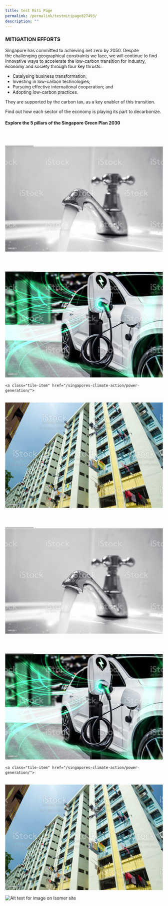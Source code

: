 ```yaml
---
title: test Miti Page
permalink: /permalink/testmitipage827493/
description: ""
---
```

### MITIGATION EFFORTS

Singapore has committed to achieving net zero by 2050. Despite the challenging geographical constraints we face, we will continue to find innovative ways to accelerate the low-carbon transition for industry, economy and society through four key thrusts:

*   Catalysing business transformation;
*   Investing in low-carbon technologies;
*   Pursuing effective international cooperation; and
*   Adopting low-carbon practices.

They are supported by the carbon tax, as a key enabler of this transition.

Find out how each sector of the economy is playing its 
part to decarbonize.

    
#### Explore the 5 pillars of the Singapore Green Plan 2030

<div class="tile-container">

            <a class="tile-item" href="/singapores-climate-action/mitigation-efforts/">

                        <img src="/images/istockphoto-133616071-1024x1024.jpg" alt="Industry"></a>

            <a class="tile-item" href="/singapores-climate-action/energy-efficiency/">

                        <img src="/images/istockphoto-1348631007-1024x1024.jpg" alt="Power"></a>

	<a class="tile-item" href="/singapores-climate-action/power-generation/">

                        <img src="/images/istockphoto-471526987-1024x1024.jpg" alt="Transport"></a>
</div>

<div class="tile-container">

           <a class="tile-item" href="/singapores-climate-action/mitigation-efforts/">

                        <img src="/images/istockphoto-133616071-1024x1024.jpg" alt="Buildings"></a>

            <a class="tile-item" href="/singapores-climate-action/energy-efficiency/">

                        <img src="/images/istockphoto-1348631007-1024x1024.jpg" alt="Household"></a>

	<a class="tile-item" href="/singapores-climate-action/power-generation/">

                        <img src="/images/istockphoto-471526987-1024x1024.jpg" alt="Carbon Tax"></a>
</div>

</div>







![Alt text for image on Isomer site](/images/2022_Infographic_Charting_Singapore's_Net_Zero_Future.jpg)